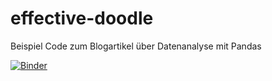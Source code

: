 # effective-doodle

Beispiel Code zum Blogartikel über Datenanalyse mit Pandas

[![Binder](https://mybinder.org/badge_logo.svg)](https://mybinder.org/v2/gh/rzablo/effective-doodle.git/HEAD?labpath=1-basics.ipynb)
